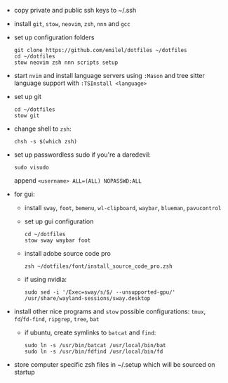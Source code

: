 * copy private and public ssh keys to ~/.ssh

* install `git`, `stow`, `neovim`, `zsh`, `nnn` and `gcc`

* set up configuration folders

  ```
  git clone https://github.com/emilel/dotfiles ~/dotfiles
  cd ~/dotfiles
  stow neovim zsh nnn scripts setup
  ```

* start `nvim` and install language servers using `:Mason` and tree sitter
  language support with `:TSInstall <language>`

* set up git

  ```
  cd ~/dotfiles
  stow git
  ```

* change shell to `zsh`:

  ```
  chsh -s $(which zsh)
  ```

* set up passwordless sudo if you're a daredevil:

  ```
  sudo visudo
  ```

  append `<username> ALL=(ALL) NOPASSWD:ALL`

* for gui:

  * install `sway`, `foot`, `bemenu`, `wl-clipboard`, `waybar`, `blueman`,
    `pavucontrol`

  * set up gui configuration

    ```
    cd ~/dotfiles
    stow sway waybar foot
    ```

  * install adobe source code pro

    ```
    zsh ~/dotfiles/font/install_source_code_pro.zsh
    ```

  * if using nvidia:

    ```
    sudo sed -i '/Exec=sway/s/$/ --unsupported-gpu/' /usr/share/wayland-sessions/sway.desktop
    ```

* install other nice programs and `stow` possible configurations: `tmux`,
  `fd`/`fd-find`, `ripgrep`, `tree`, `bat`

  * if ubuntu, create symlinks to `batcat` and `find`:

    ```
    sudo ln -s /usr/bin/batcat /usr/local/bin/bat
    sudo ln -s /usr/bin/fdfind /usr/local/bin/fd
    ```

* store computer specific zsh files in ~/.setup which will be sourced on startup
